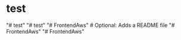 # test
"# test" 
"# test" 
"# FrontendAws"    # Optional: Adds a README file
"# FrontendAws" 
"# FrontendAws" 

